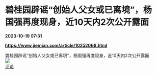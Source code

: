 # 碧桂园辟谣“创始人父女或已离境”，杨国强再度现身，近10天内2次公开露面

**2023-10-19 07:31**

**https://www.jiemian.com/article/10252068.html**

碧桂园辟谣“创始人父女或已离境”，杨国强再度现身，近10天内2次公开露面  
![](https://img3.chouti.com/CHOUTI_20231019/97D239AB7FB54EA1A1C804A097286672_W562H562.jpeg)  
[评论](https://m.chouti.com/link/40336653)